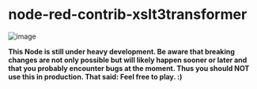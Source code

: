 # node-red-contrib-xslt3transformer

![image](https://user-images.githubusercontent.com/3945941/236688077-f8aac28e-25ad-4565-b376-230ba8e5e601.png)

**This Node is still under heavy development. Be aware that breaking changes are not only possible but will likely happen sooner or later and that you probably encounter bugs at the moment. Thus you should NOT use this in production. That said: Feel free to play. :)**
